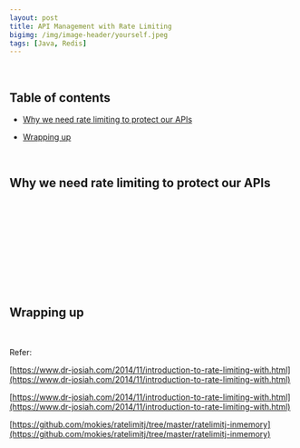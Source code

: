 ```yaml
---
layout: post
title: API Management with Rate Limiting
bigimg: /img/image-header/yourself.jpeg
tags: [Java, Redis]
---
```





<br>

## Table of contents
- [Why we need rate limiting to protect our APIs](#why-we-need-rate-limiting-to-protect-our-APIs)

- [Wrapping up](#wrapping-up)


<br>

## Why we need rate limiting to protect our APIs





<br>

## 






<br>

## 




<br>

## 




<br>

## Wrapping up




<br>

Refer:

[https://www.dr-josiah.com/2014/11/introduction-to-rate-limiting-with.html](https://www.dr-josiah.com/2014/11/introduction-to-rate-limiting-with.html)

[https://www.dr-josiah.com/2014/11/introduction-to-rate-limiting-with.html](https://www.dr-josiah.com/2014/11/introduction-to-rate-limiting-with.html)

[https://github.com/mokies/ratelimitj/tree/master/ratelimitj-inmemory](https://github.com/mokies/ratelimitj/tree/master/ratelimitj-inmemory)

